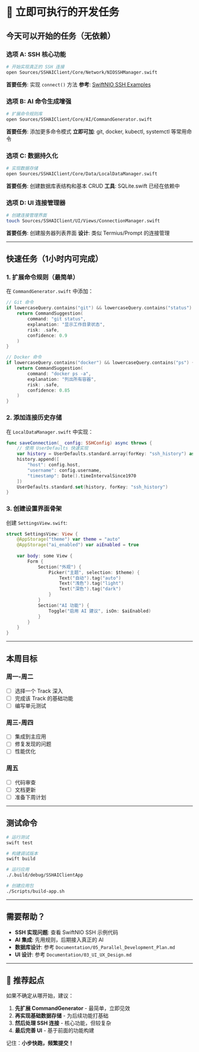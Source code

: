 # 🚀 立即可执行的开发任务

## 今天可以开始的任务（无依赖）

### 选项 A: SSH 核心功能
```bash
# 开始实现真正的 SSH 连接
open Sources/SSHAIClient/Core/Network/NIOSSHManager.swift
```
**首要任务**: 实现 `connect()` 方法
**参考**: [SwiftNIO SSH Examples](https://github.com/apple/swift-nio-ssh/tree/main/Sources/NIOSSHClient)

### 选项 B: AI 命令生成增强
```bash
# 扩展命令规则库
open Sources/SSHAIClient/Core/AI/CommandGenerator.swift
```
**首要任务**: 添加更多命令模式
**立即可加**: git, docker, kubectl, systemctl 等常用命令

### 选项 C: 数据持久化
```bash
# 实现数据存储
open Sources/SSHAIClient/Core/Data/LocalDataManager.swift
```
**首要任务**: 创建数据库表结构和基本 CRUD
**工具**: SQLite.swift 已经在依赖中

### 选项 D: UI 连接管理器
```bash
# 创建连接管理界面
touch Sources/SSHAIClient/UI/Views/ConnectionManager.swift
```
**首要任务**: 创建服务器列表界面
**设计**: 类似 Termius/Prompt 的连接管理

---

## 快速任务（1小时内可完成）

### 1. 扩展命令规则（最简单）
在 `CommandGenerator.swift` 中添加：
```swift
// Git 命令
if lowercaseQuery.contains("git") && lowercaseQuery.contains("status") {
    return CommandSuggestion(
        command: "git status",
        explanation: "显示工作目录状态",
        risk: .safe,
        confidence: 0.9
    )
}

// Docker 命令
if lowercaseQuery.contains("docker") && lowercaseQuery.contains("ps") {
    return CommandSuggestion(
        command: "docker ps -a",
        explanation: "列出所有容器",
        risk: .safe,
        confidence: 0.85
    )
}
```

### 2. 添加连接历史存储
在 `LocalDataManager.swift` 中实现：
```swift
func saveConnection(_ config: SSHConfig) async throws {
    // 使用 UserDefaults 快速实现
    var history = UserDefaults.standard.array(forKey: "ssh_history") as? [[String: Any]] ?? []
    history.append([
        "host": config.host,
        "username": config.username,
        "timestamp": Date().timeIntervalSince1970
    ])
    UserDefaults.standard.set(history, forKey: "ssh_history")
}
```

### 3. 创建设置界面骨架
创建 `SettingsView.swift`:
```swift
struct SettingsView: View {
    @AppStorage("theme") var theme = "auto"
    @AppStorage("ai_enabled") var aiEnabled = true
    
    var body: some View {
        Form {
            Section("外观") {
                Picker("主题", selection: $theme) {
                    Text("自动").tag("auto")
                    Text("浅色").tag("light")
                    Text("深色").tag("dark")
                }
            }
            Section("AI 功能") {
                Toggle("启用 AI 建议", isOn: $aiEnabled)
            }
        }
    }
}
```

---

## 本周目标

### 周一-周二
- [ ] 选择一个 Track 深入
- [ ] 完成该 Track 的基础功能
- [ ] 编写单元测试

### 周三-周四
- [ ] 集成到主应用
- [ ] 修复发现的问题
- [ ] 性能优化

### 周五
- [ ] 代码审查
- [ ] 文档更新
- [ ] 准备下周计划

---

## 测试命令

```bash
# 运行测试
swift test

# 构建调试版本
swift build

# 运行应用
./.build/debug/SSHAIClientApp

# 创建应用包
./Scripts/build-app.sh
```

---

## 需要帮助？

- **SSH 实现问题**: 查看 SwiftNIO SSH 示例代码
- **AI 集成**: 先用规则，后期接入真正的 AI
- **数据库设计**: 参考 `Documentation/05_Parallel_Development_Plan.md`
- **UI 设计**: 参考 `Documentation/03_UI_UX_Design.md`

---

## 🎯 推荐起点

如果不确定从哪开始，建议：
1. **先扩展 CommandGenerator** - 最简单，立即见效
2. **再实现基础数据存储** - 为后续功能打基础
3. **然后处理 SSH 连接** - 核心功能，但较复杂
4. **最后完善 UI** - 基于前面的功能构建

记住：**小步快跑，频繁提交！**
